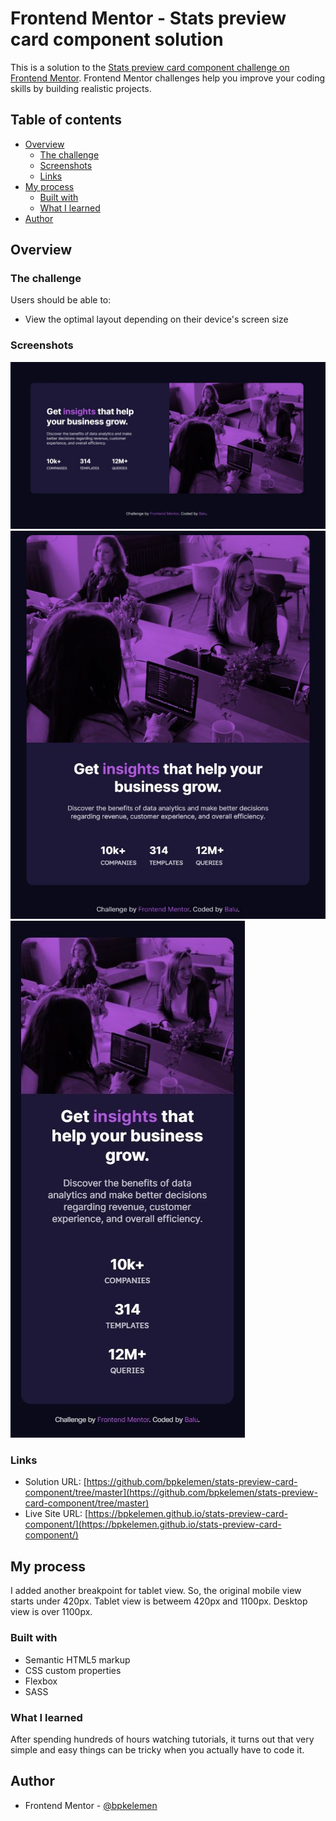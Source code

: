 # Frontend Mentor - Stats preview card component solution

This is a solution to the [Stats preview card component challenge on Frontend Mentor](https://www.frontendmentor.io/challenges/stats-preview-card-component-8JqbgoU62). Frontend Mentor challenges help you improve your coding skills by building realistic projects.

## Table of contents

- [Overview](#overview)
  - [The challenge](#the-challenge)
  - [Screenshots](#screenshot)
  - [Links](#links)
- [My process](#my-process)
  - [Built with](#built-with)
  - [What I learned](#what-i-learned)
- [Author](#author)

## Overview

### The challenge

Users should be able to:

- View the optimal layout depending on their device's screen size

### Screenshots

![](./design/desktop-screenshot.jpg)
![](./design/tablet-screenshot.jpg)
![](./design/mobile-screenshot.jpg)

### Links

- Solution URL: [https://github.com/bpkelemen/stats-preview-card-component/tree/master](https://github.com/bpkelemen/stats-preview-card-component/tree/master)
- Live Site URL: [https://bpkelemen.github.io/stats-preview-card-component/](https://bpkelemen.github.io/stats-preview-card-component/)

## My process

I added another breakpoint for tablet view. So, the original mobile view starts under 420px. Tablet view is betweem 420px and 1100px. Desktop view is over 1100px.

### Built with

- Semantic HTML5 markup
- CSS custom properties
- Flexbox
- SASS

### What I learned

After spending hundreds of hours watching tutorials, it turns out that very simple and easy things can be tricky when you actually have to code it.

## Author

- Frontend Mentor - [@bpkelemen](https://www.frontendmentor.io/profile/bpkelemen)
